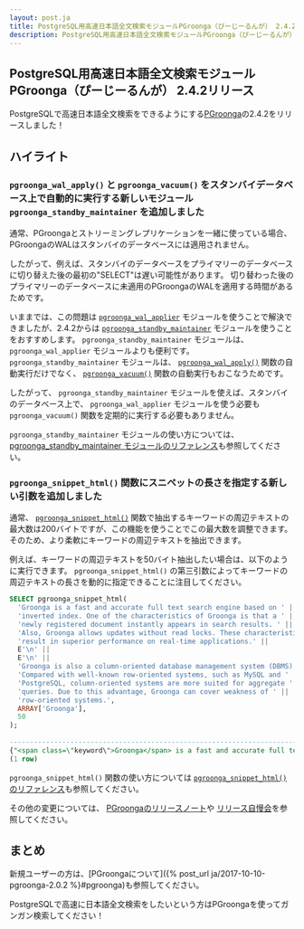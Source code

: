 ```yaml
---
layout: post.ja
title: PostgreSQL用高速日本語全文検索モジュールPGroonga（ぴーじーるんが） 2.4.2リリース
description: PostgreSQL用高速日本語全文検索モジュールPGroonga（ぴーじーるんが） 2.4.2をリリースしました！
---
```


## PostgreSQL用高速日本語全文検索モジュールPGroonga（ぴーじーるんが） 2.4.2リリース

PostgreSQLで高速日本語全文検索をできるようにする[PGroonga](https://pgroonga.github.io/ja/)の2.4.2をリリースしました！

## ハイライト

### ``pgroonga_wal_apply()`` と ``pgroonga_vacuum()`` をスタンバイデータベース上で自動的に実行する新しいモジュール ``pgroonga_standby_maintainer`` を追加しました

  通常、PGroongaとストリーミングレプリケーションを一緒に使っている場合、PGroongaのWALはスタンバイのデータベースには適用されません。

  したがって、例えば、スタンバイのデータベースをプライマリーのデータベースに切り替えた後の最初の"SELECT"は遅い可能性があります。 切り替わった後のプライマリーのデータベースに未適用のPGroongaのWALを適用する時間があるためです。

  いままでは、この問題は [``pgroonga_wal_applier``](https://pgroonga.github.io/ja/reference/modules/pgroonga-wal-applier.html) モジュールを使うことで解決できましたが、2.4.2からは [``pgroonga_standby_maintainer``](https://pgroonga.github.io/ja/reference/modules/pgroonga-standby-maintainer.html) モジュールを使うことをおすすめします。
  ``pgroonga_standby_maintainer`` モジュールは、``pgroonga_wal_applier`` モジュールよりも便利です。
  ``pgroonga_standby_maintainer`` モジュールは、 [``pgroonga_wal_apply()``](https://pgroonga.github.io/ja/reference/functions/pgroonga-wal-apply.html) 関数の自動実行だけでなく、 [``pgroonga_vacuum()``](https://pgroonga.github.io/ja/reference/functions/pgroonga-vacuum.html) 関数の自動実行もおこなうためです。

  したがって、 ``pgroonga_standby_maintainer`` モジュールを使えば、スタンバイのデータベース上で、 ``pgroonga_wal_applier`` モジュールを使う必要も ``pgroonga_vacuum()`` 関数を定期的に実行する必要もありません。

  ``pgroonga_standby_maintainer`` モジュールの使い方については、 [pgroonga_standby_maintainer モジュールのリファレンス](https://pgroonga.github.io/ja/reference/modules/pgroonga-standby-maintainer.html)も参照してください。

### ``pgroonga_snippet_html()`` 関数にスニペットの長さを指定する新しい引数を追加しました

  通常、 [``pgroonga_snippet_html()``](https://pgroonga.github.io/ja/reference/functions/pgroonga-snippet-html.html) 関数で抽出するキーワードの周辺テキストの最大数は200バイトですが、この機能を使うことでこの最大数を調整できます。
  そのため、より柔軟にキーワードの周辺テキストを抽出できます。

  例えば、キーワードの周辺テキストを50バイト抽出したい場合は、以下のように実行できます。
  ``pgroonga_snippet_html()`` の第三引数によってキーワードの周辺テキストの長さを動的に指定できることに注目してください。

  ```sql
  SELECT pgroonga_snippet_html(
    'Groonga is a fast and accurate full text search engine based on ' ||
    'inverted index. One of the characteristics of Groonga is that a ' ||
    'newly registered document instantly appears in search results. ' ||
    'Also, Groonga allows updates without read locks. These characteristics ' ||
    'result in superior performance on real-time applications.' ||
    E'\n' ||
    E'\n' ||
    'Groonga is also a column-oriented database management system (DBMS). ' ||
    'Compared with well-known row-oriented systems, such as MySQL and ' ||
    'PostgreSQL, column-oriented systems are more suited for aggregate ' ||
    'queries. Due to this advantage, Groonga can cover weakness of ' ||
    'row-oriented systems.',
    ARRAY['Groonga'],
    50
  );
                                                                                                                    pgroonga_snippet_html                                                                                                                     
  ---------------------------------------------------------------------------------------------------------------------------------------------------------------------------------------------------------------------------------------------------------------
  {"<span class=\"keyword\">Groonga</span> is a fast and accurate full text search en","he characteristics of <span class=\"keyword\">Groonga</span> is that a newly regi","search results. Also, <span class=\"keyword\">Groonga</span> allows updates witho"}
  (1 row)
  ```

  ``pgroonga_snippet_html()`` 関数の使い方については [``pgroonga_snippet_html()``のリファレンス](https://pgroonga.github.io/ja/reference/functions/pgroonga-snippet-html.html)も参照してください。

その他の変更については、 [PGroongaのリリースノート](https://github.com/pgroonga/pgroonga/discussions/272)や [リリース自慢会](https://www.youtube.com/watch?v=ov33wL5HBZg&t=1s)を参照してください。

## まとめ

新規ユーザーの方は、[PGroongaについて]({% post_url ja/2017-10-10-pgroonga-2.0.2 %}#pgroonga)も参照してください。

PostgreSQLで高速に日本語全文検索をしたいという方はPGroongaを使ってガンガン検索してください！
